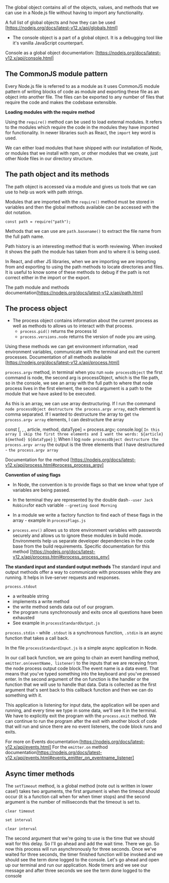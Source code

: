 The global object contains all of the objects, values, and methods that we can use in a Node.js file without having to import any functionality.

A full list of global objects and how they can be used [https://nodejs.org/docs/latest-v12.x/api/globals.html]

- The console object is a part of a global object. It is a debugging tool like it's vanilla JavaScript counterpart.

Console as a global object documentation: [https://nodejs.org/docs/latest-v12.x/api/console.html]

## The CommonJS module pattern

Every Node.js file is referred to as a module as it uses CommonJS module pattern of writing blocks of code as module and exporting these file as an object into another file. The files can be exported to any number of files that require the code and makes the codebase extensible.

**Loading modules with the require method**

Using the `require()` method can be used to load external modules. It refers to the modules which require the code in the modules they have imported for functionality. In newer libraries such as React, the `import` key word is used.

We can either load modules that have shipped with our installation of Node, or modules that we install with npm, or other modules that we create, just other Node files in our directory structure.

## The path object and its methods

The path object is accessed via a module and gives us tools that we can use to help us work with path strings.

Modules that are imported with the `require()` method must be stored in variables and then the global methods available can be accessed with the dot notation.

`const path = require("path");`

Methods that we can use are `path.basename()` to extract the file name from the full path name.

Path history is an interesting method that is worth reviewing. When invoked it shows the path the module has taken from and to where it is being used.

In React, and other JS libraries, when we are importing we are importing from and exporting to using the path methods to locate directories and files. It is useful to know some of these methods to debug if the path is not correct either in the import or the export.

The path module and methods documentation[https://nodejs.org/docs/latest-v12.x/api/path.html]

## The process object

- The process object contains information about the current process as well as methods to allows us to interact with that process.
  - `process.pid()` returns the process Id
  - `process.versions.node` returns the version of node you are using.

Using these methods we can get environment information, read environment variables, communicate with the terminal and exit the current processes.
Documentation of all methods available [https://nodejs.org/docs/latest-v12.x/api/process.html]

`process.argv` method, in terminal when you run `node processObject` the first command is node, the second arg is processObject, which is the file path, so in the console, we see an array with the full path to where that node process lives in the first element, the second argument is a path to the module that we have asked to be executed.

As this is an array, we can use array destructuring.
If I run the command `node processObject destructure the process.argv array`, each element is comma separated. If I wanted to destructure the array to get `the process.argv array` elements, I can destructure the array

const [, , , article, method, dataType] = process.argv;
console.log(
`In this array I skip the first three elements and I want the words: ${article} ${method} ${dataType}`
);
When I log `node processObject destructure the process.argv array`
the output is the three elements that I have destructured - `the process.argv array`

Documentation for the method [https://nodejs.org/docs/latest-v12.x/api/process.html#process_process_argv]

**Convention of using flags**

- In Node, the convention is to provide flags so that we know what type of variables are being passed.

- In the terminal they are represented by the double dash`--user Jack Robbins`for each variable `--greeting Good Morning`

- In a module we write a factory function to find each of these flags in the array - example in `processFlags.js`

- `process.env()` allows us to store environment variables with passwords securely and allows us to ignore these modules in build mode. Environments help us separate developer dependencies in the code base from the build requirements. Specific documentation for this method [https://nodejs.org/docs/latest-v12.x/api/process.html#process_process_env]

**The standard input and standard output methods**
The standard input and output methods offer a way to communicate with processes while they are running. It helps in live-server requests and responses.

`process.stdout`

- a writeable string
- implements a write method
- the write method sends data out of our program.
- the program runs synchronously and exits once all questions have been exhausted
- See example in `processStandardOutput.js`

`process.stdin` - while `.stdout` is a synchronous function, `.stdin` is an async function that takes a call back.

In the file `processStandardInput.js` is a simple async application in Node.

In our call back function, we are going to chain an event handling method, `emitter.on(eventName, listener)` to the inputs that we are receving from the node process output code block.The event name is a data event. That means that you've typed something into the keyboard and you've pressed enter. In the second argument of the on function is the handler or the function that we will use to handle that data. Data is collected as the first argument that's sent back to this callback function and then we can do something with it.

This application is listening for input data, the application will be open and running, and every time we type in some data, we'll see it in the terminal. We have to explicitly exit the program with the `process.exit` method. We can continue to run the program after the exit with another block of code that will run and since there are no event listeners, the code block runs and exits.

For more on Events documentation:[https://nodejs.org/docs/latest-v12.x/api/events.html]
For the `emitter.on` method documentation[https://nodejs.org/docs/latest-v12.x/api/events.html#events_emitter_on_eventname_listener]

## Async timer methods

The `setTimeout` method, is a global method (note out is written in lower case!) takes two arguments, the first argument is when the timeout should occur (it is a function call when for when timer stops) and the second argument is the number of milliseconds that the timeout is set to.

`clear timeout`

`set interval`

`clear interval`

The second argument that we're going to use is the time that we should wait for this delay. So I'll go ahead and add the wait time. There we go. So now this process will run asynchronously for three seconds. Once we've waited for three seconds, the timer finished function will be invoked and we should see the term done logged to the console. Let's go ahead and open up our terminal and run our application. Node timers and we see our message and after three seconds we see the term done logged to the console
